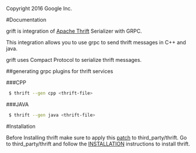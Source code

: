 Copyright 2016 Google Inc.

#Documentation

grift is integration of [Apache Thrift](https://github.com/apache/thrift.git) Serializer with GRPC.

This integration allows you to use grpc to send thrift messages in C++ and java.

grift uses Compact Protocol to serialize thrift messages. 

##generating grpc plugins for thrift services

###CPP
```sh
 $ thrift --gen cpp <thrift-file>
```

###JAVA
```sh
 $ thrift --gen java <thrift-file>
```

#Installation

Before Installing thrift make sure to apply this [patch](grpc_plugins_generator.patch) to third_party/thrift.
Go to third_party/thrift and follow the [INSTALLATION](https://github.com/apache/thrift.git) instructions to
install thrift.